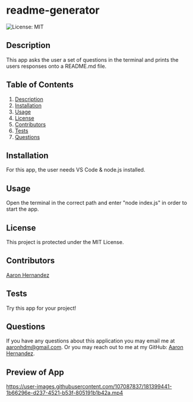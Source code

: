# readme-generator
  ![License: MIT](https://img.shields.io/badge/License-MIT-yellow.svg)
  
  ## Description
  
  This app asks the user a set of questions in the terminal and prints the users responses onto a README.md file.
  
  ## Table of Contents
  
  1. [Description](#description)
  2. [Installation](#installation)
  3. [Usage](#usage)
  4. [License](#license)
  5. [Contributors](#contributors)
  6. [Tests](#tests)
  7. [Questions](#questions)
  
  
  ## Installation
  
  For this app, the user needs VS Code & node.js installed.
  
  ## Usage
  
  Open the terminal in the correct path and enter "node index.js" in order to start the app.
  
  ## License
  This project is protected under the MIT License.
  
  ## Contributors
  
  [Aaron Hernandez](https://github.com/aaronhdm)
  
  ## Tests
  
  Try this app for your project!
  
  ## Questions
  
  If you have any questions about this application you may email me at aaronhdm@gmail.com.
  Or you may reach out to me at my GitHub: [Aaron Hernandez](https://github.com/aaronhdm).
  
  ## Preview of App  
  

https://user-images.githubusercontent.com/107087837/181399441-1b66296e-d237-4521-b53f-805191b1b42a.mp4

